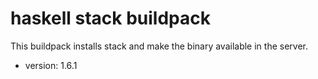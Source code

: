 # haskell stack buildpack

This buildpack installs stack and make the binary available in the server.

* version: 1.6.1
